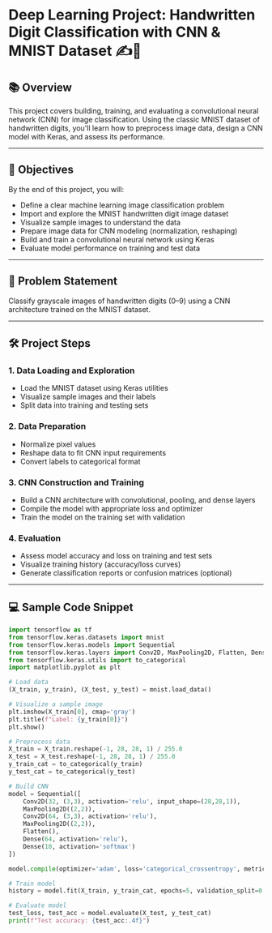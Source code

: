 # Deep Learning Project: Handwritten Digit Classification with CNN & MNIST Dataset ✍️📸

## 📚 Overview  
This project covers building, training, and evaluating a convolutional neural network (CNN) for image classification. Using the classic MNIST dataset of handwritten digits, you'll learn how to preprocess image data, design a CNN model with Keras, and assess its performance.

---

## 🎯 Objectives  
By the end of this project, you will:

- Define a clear machine learning image classification problem  
- Import and explore the MNIST handwritten digit image dataset  
- Visualize sample images to understand the data  
- Prepare image data for CNN modeling (normalization, reshaping)  
- Build and train a convolutional neural network using Keras  
- Evaluate model performance on training and test data  

---

## 🧠 Problem Statement  
Classify grayscale images of handwritten digits (0–9) using a CNN architecture trained on the MNIST dataset.

---

## 🛠️ Project Steps  

### 1. Data Loading and Exploration  
- Load the MNIST dataset using Keras utilities  
- Visualize sample images and their labels  
- Split data into training and testing sets  

### 2. Data Preparation  
- Normalize pixel values  
- Reshape data to fit CNN input requirements  
- Convert labels to categorical format  

### 3. CNN Construction and Training  
- Build a CNN architecture with convolutional, pooling, and dense layers  
- Compile the model with appropriate loss and optimizer  
- Train the model on the training set with validation  

### 4. Evaluation  
- Assess model accuracy and loss on training and test sets  
- Visualize training history (accuracy/loss curves)  
- Generate classification reports or confusion matrices (optional)  

---

## 💻 Sample Code Snippet  
```python
import tensorflow as tf
from tensorflow.keras.datasets import mnist
from tensorflow.keras.models import Sequential
from tensorflow.keras.layers import Conv2D, MaxPooling2D, Flatten, Dense
from tensorflow.keras.utils import to_categorical
import matplotlib.pyplot as plt

# Load data
(X_train, y_train), (X_test, y_test) = mnist.load_data()

# Visualize a sample image
plt.imshow(X_train[0], cmap='gray')
plt.title(f"Label: {y_train[0]}")
plt.show()

# Preprocess data
X_train = X_train.reshape(-1, 28, 28, 1) / 255.0
X_test = X_test.reshape(-1, 28, 28, 1) / 255.0
y_train_cat = to_categorical(y_train)
y_test_cat = to_categorical(y_test)

# Build CNN
model = Sequential([
    Conv2D(32, (3,3), activation='relu', input_shape=(28,28,1)),
    MaxPooling2D((2,2)),
    Conv2D(64, (3,3), activation='relu'),
    MaxPooling2D((2,2)),
    Flatten(),
    Dense(64, activation='relu'),
    Dense(10, activation='softmax')
])

model.compile(optimizer='adam', loss='categorical_crossentropy', metrics=['accuracy'])

# Train model
history = model.fit(X_train, y_train_cat, epochs=5, validation_split=0.1)

# Evaluate model
test_loss, test_acc = model.evaluate(X_test, y_test_cat)
print(f"Test accuracy: {test_acc:.4f}")
 

